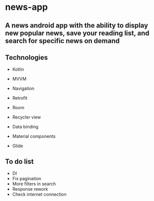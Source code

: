 # news-app

## A news android app with the ability to display new popular news, save your reading list, and search for specific news on demand

## Technologies
 * Kotlin
 * MVVM
 * Navigation
 * Retrofit
 * Room
 * Recycler view
 * Data binding
 * Material components

 * Glide

## To do list
 * DI
 * Fix pagination
 * More filters in search
 * Response rework
 * Check internet connection